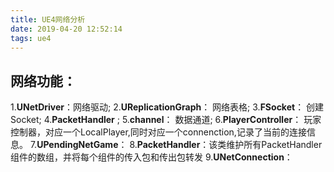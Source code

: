 ```yaml
---
title: UE4网络分析
date: 2019-04-20 12:52:14
tags: ue4
---
```

## 网络功能：
1.**UNetDriver**：网络驱动;
2.**UReplicationGraph**： 网络表格;
3.**FSocket**： 创建Socket;
4.**PacketHandler** ;
5.**channel**： 数据通道;
6.**PlayerController**： 玩家控制器，对应一个LocalPlayer,同时对应一个connenction,记录了当前的连接信息。
7.**UPendingNetGame**：
8.**PacketHandler**：该类维护所有PacketHandler组件的数组，并将每个组件的传入包和传出包转发
9.**UNetConnection**：